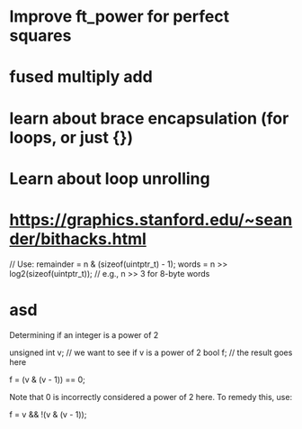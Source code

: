 # Improve ft_power for perfect squares

# fused multiply add

# learn about brace encapsulation (for loops, or just {})

# Learn about loop unrolling

# https://graphics.stanford.edu/~seander/bithacks.html

// Use:
remainder = n & (sizeof(uintptr_t) - 1);
words = n >> log2(sizeof(uintptr_t));  // e.g., n >> 3 for 8-byte words

# asd
 Determining if an integer is a power of 2

unsigned int v; // we want to see if v is a power of 2
bool f;         // the result goes here 

f = (v & (v - 1)) == 0;

Note that 0 is incorrectly considered a power of 2 here. To remedy this, use:

f = v && !(v & (v - 1));

